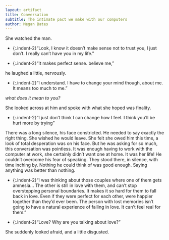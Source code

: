 ```yaml
---
layout: artifact
title: Conversation
subtitle: The intimate pact we make with our computers
author: Megan Bates
---
```


She watched the man.

- {:.indent-2}“Look, I know it doesn’t make sense not to trust you, I just don’t. I really can’t have you in my life.”

- {:.indent-2}“It makes perfect sense. believe me,”

he laughed a little, nervously.

- {:.indent-2}“I understand. I have to change your mind though, about me. It means too much to me.”

*what does it mean to you?*

She looked across at him and spoke with what she hoped was finality.

- {:.indent-2}“I just don’t think I can change how I feel. I think you’ll be hurt more by trying”

There was a long silence, his face constricted. He needed to say exactly the right thing.
She wished he would leave. She felt she owed him this time, a look of total desperation was on his face. But he was asking for so much, this conversation was pointless. It was enough having to work with the computer at work, she certainly didn’t want one at home. It was her life!
He couldn’t overcome his fear of speaking. They stood there, in silence, with time inching by. Nothing he could think of was good enough.
Saying anything was better than nothing.

- {:.indent-2}“I was thinking about those couples where one of them gets amnesia… The other is still in love with them, and can’t stop overstepping personal boundaries. It makes it so hard for them to fall back in love. Even if they were perfect for each other, were happier together than they’d ever been. The person with lost memories isn’t going to have a natural experience of falling in love. It can’t feel real for them.”

- {:.indent-2}“Love? Why are you talking about love?”

She suddenly looked afraid, and a little disgusted.
